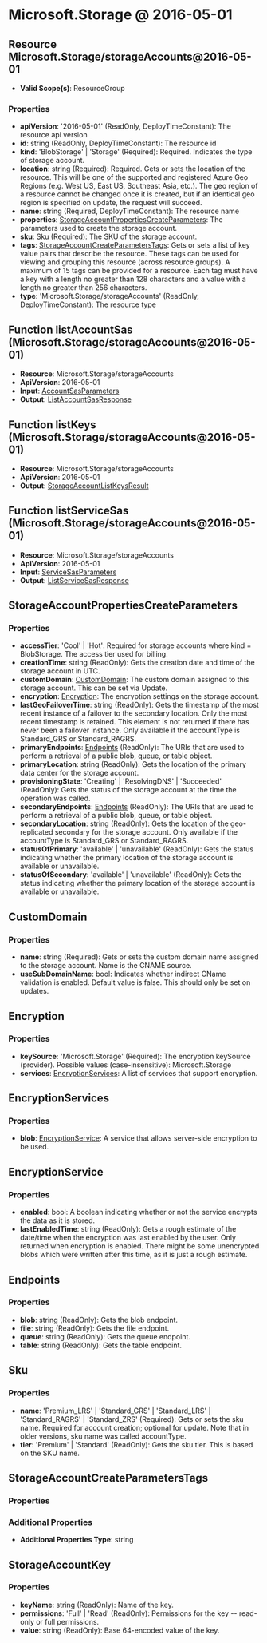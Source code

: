 # Microsoft.Storage @ 2016-05-01

## Resource Microsoft.Storage/storageAccounts@2016-05-01
* **Valid Scope(s)**: ResourceGroup
### Properties
* **apiVersion**: '2016-05-01' (ReadOnly, DeployTimeConstant): The resource api version
* **id**: string (ReadOnly, DeployTimeConstant): The resource id
* **kind**: 'BlobStorage' | 'Storage' (Required): Required. Indicates the type of storage account.
* **location**: string (Required): Required. Gets or sets the location of the resource. This will be one of the supported and registered Azure Geo Regions (e.g. West US, East US, Southeast Asia, etc.). The geo region of a resource cannot be changed once it is created, but if an identical geo region is specified on update, the request will succeed.
* **name**: string (Required, DeployTimeConstant): The resource name
* **properties**: [StorageAccountPropertiesCreateParameters](#storageaccountpropertiescreateparameters): The parameters used to create the storage account.
* **sku**: [Sku](#sku) (Required): The SKU of the storage account.
* **tags**: [StorageAccountCreateParametersTags](#storageaccountcreateparameterstags): Gets or sets a list of key value pairs that describe the resource. These tags can be used for viewing and grouping this resource (across resource groups). A maximum of 15 tags can be provided for a resource. Each tag must have a key with a length no greater than 128 characters and a value with a length no greater than 256 characters.
* **type**: 'Microsoft.Storage/storageAccounts' (ReadOnly, DeployTimeConstant): The resource type

## Function listAccountSas (Microsoft.Storage/storageAccounts@2016-05-01)
* **Resource**: Microsoft.Storage/storageAccounts
* **ApiVersion**: 2016-05-01
* **Input**: [AccountSasParameters](#accountsasparameters)
* **Output**: [ListAccountSasResponse](#listaccountsasresponse)

## Function listKeys (Microsoft.Storage/storageAccounts@2016-05-01)
* **Resource**: Microsoft.Storage/storageAccounts
* **ApiVersion**: 2016-05-01
* **Output**: [StorageAccountListKeysResult](#storageaccountlistkeysresult)

## Function listServiceSas (Microsoft.Storage/storageAccounts@2016-05-01)
* **Resource**: Microsoft.Storage/storageAccounts
* **ApiVersion**: 2016-05-01
* **Input**: [ServiceSasParameters](#servicesasparameters)
* **Output**: [ListServiceSasResponse](#listservicesasresponse)

## StorageAccountPropertiesCreateParameters
### Properties
* **accessTier**: 'Cool' | 'Hot': Required for storage accounts where kind = BlobStorage. The access tier used for billing.
* **creationTime**: string (ReadOnly): Gets the creation date and time of the storage account in UTC.
* **customDomain**: [CustomDomain](#customdomain): The custom domain assigned to this storage account. This can be set via Update.
* **encryption**: [Encryption](#encryption): The encryption settings on the storage account.
* **lastGeoFailoverTime**: string (ReadOnly): Gets the timestamp of the most recent instance of a failover to the secondary location. Only the most recent timestamp is retained. This element is not returned if there has never been a failover instance. Only available if the accountType is Standard_GRS or Standard_RAGRS.
* **primaryEndpoints**: [Endpoints](#endpoints) (ReadOnly): The URIs that are used to perform a retrieval of a public blob, queue, or table object.
* **primaryLocation**: string (ReadOnly): Gets the location of the primary data center for the storage account.
* **provisioningState**: 'Creating' | 'ResolvingDNS' | 'Succeeded' (ReadOnly): Gets the status of the storage account at the time the operation was called.
* **secondaryEndpoints**: [Endpoints](#endpoints) (ReadOnly): The URIs that are used to perform a retrieval of a public blob, queue, or table object.
* **secondaryLocation**: string (ReadOnly): Gets the location of the geo-replicated secondary for the storage account. Only available if the accountType is Standard_GRS or Standard_RAGRS.
* **statusOfPrimary**: 'available' | 'unavailable' (ReadOnly): Gets the status indicating whether the primary location of the storage account is available or unavailable.
* **statusOfSecondary**: 'available' | 'unavailable' (ReadOnly): Gets the status indicating whether the primary location of the storage account is available or unavailable.

## CustomDomain
### Properties
* **name**: string (Required): Gets or sets the custom domain name assigned to the storage account. Name is the CNAME source.
* **useSubDomainName**: bool: Indicates whether indirect CName validation is enabled. Default value is false. This should only be set on updates.

## Encryption
### Properties
* **keySource**: 'Microsoft.Storage' (Required): The encryption keySource (provider). Possible values (case-insensitive):  Microsoft.Storage
* **services**: [EncryptionServices](#encryptionservices): A list of services that support encryption.

## EncryptionServices
### Properties
* **blob**: [EncryptionService](#encryptionservice): A service that allows server-side encryption to be used.

## EncryptionService
### Properties
* **enabled**: bool: A boolean indicating whether or not the service encrypts the data as it is stored.
* **lastEnabledTime**: string (ReadOnly): Gets a rough estimate of the date/time when the encryption was last enabled by the user. Only returned when encryption is enabled. There might be some unencrypted blobs which were written after this time, as it is just a rough estimate.

## Endpoints
### Properties
* **blob**: string (ReadOnly): Gets the blob endpoint.
* **file**: string (ReadOnly): Gets the file endpoint.
* **queue**: string (ReadOnly): Gets the queue endpoint.
* **table**: string (ReadOnly): Gets the table endpoint.

## Sku
### Properties
* **name**: 'Premium_LRS' | 'Standard_GRS' | 'Standard_LRS' | 'Standard_RAGRS' | 'Standard_ZRS' (Required): Gets or sets the sku name. Required for account creation; optional for update. Note that in older versions, sku name was called accountType.
* **tier**: 'Premium' | 'Standard' (ReadOnly): Gets the sku tier. This is based on the SKU name.

## StorageAccountCreateParametersTags
### Properties
### Additional Properties
* **Additional Properties Type**: string

## StorageAccountKey
### Properties
* **keyName**: string (ReadOnly): Name of the key.
* **permissions**: 'Full' | 'Read' (ReadOnly): Permissions for the key -- read-only or full permissions.
* **value**: string (ReadOnly): Base 64-encoded value of the key.

